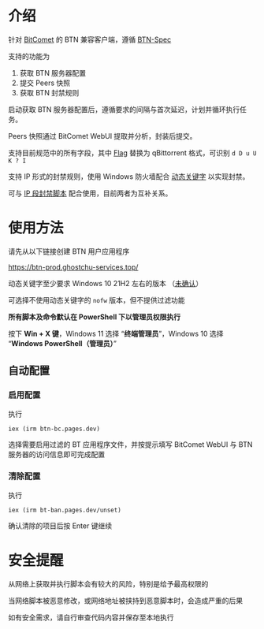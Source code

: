 # 介绍

针对 [BitComet](https://www.bitcomet.com/en/archive) 的 BTN 兼容客户端，遵循 [BTN-Spec](https://github.com/PBH-BTN/BTN-Spec)

支持的功能为

1. 获取 BTN 服务器配置
2. 提交 Peers 快照
3. 获取 BTN 封禁规则

启动获取 BTN 服务器配置后，遵循要求的间隔与首次延迟，计划并循环执行任务。

Peers 快照通过 BitComet WebUI 提取并分析，封装后提交。

支持目前规范中的所有字段，其中 [Flag](https://github.com/PBH-BTN/quick-references/blob/main/utp_flags.md) 替换为 qBittorrent 格式，可识别 `d D u U K ? I`

支持 IP 形式的封禁规则，使用 Windows 防火墙配合 [动态关键字](https://learn.microsoft.com/zh-cn/windows/security/operating-system-security/network-security/windows-firewall/dynamic-keywords) 以实现封禁。

可与 [IP 段封禁脚本](https://github.com/Oniicyan/BT_BAN) 配合使用，目前两者为互补关系。

# 使用方法

请先从以下链接创建 BTN 用户应用程序

https://btn-prod.ghostchu-services.top/

动态关键字至少要求 Windows 10 21H2 左右的版本 （[未确认](https://github.com/MicrosoftDocs/windows-powershell-docs/blob/main/docset/winserver2022-ps/netsecurity/Get-NetFirewallDynamicKeywordAddress.md)）

可选择不使用动态关键字的 `nofw` 版本，但不提供过滤功能

**所有脚本及命令默认在 PowerShell 下以管理员权限执行**

按下 **Win + X 键**，Windows 11 选择 “**终端管理员**”，Windows 10 选择 “**Windows PowerShell（管理员）**”

## 自动配置

### 启用配置

执行

`iex (irm btn-bc.pages.dev)`

选择需要启用过滤的 BT 应用程序文件，并按提示填写 BitComet WebUI 与 BTN 服务器的访问信息即可完成配置

### 清除配置

执行

`iex (irm bt-ban.pages.dev/unset)`

确认清除的项目后按 Enter 键继续

# 安全提醒

从网络上获取并执行脚本会有较大的风险，特别是给予最高权限的

当网络脚本被恶意修改，或网络地址被挟持到恶意脚本时，会造成严重的后果

如有安全需求，请自行审查代码内容并保存至本地执行
